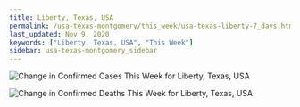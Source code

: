 ```yaml
---
title: Liberty, Texas, USA
permalink: /usa-texas-montgomery/this_week/usa-texas-liberty-7_days.html
last_updated: Nov 9, 2020
keywords: ["Liberty, Texas, USA", "This Week"]
sidebar: usa-texas-montgomery_sidebar
---
```


![Change in Confirmed Cases This Week for Liberty, Texas, USA](/covid_tracker/images/graphs/usa-texas-liberty-delta_confirmed-7_days_graph.png)

![Change in Confirmed Deaths This Week for Liberty, Texas, USA](/covid_tracker/images/graphs/usa-texas-liberty-delta_deaths-7_days_graph.png)
